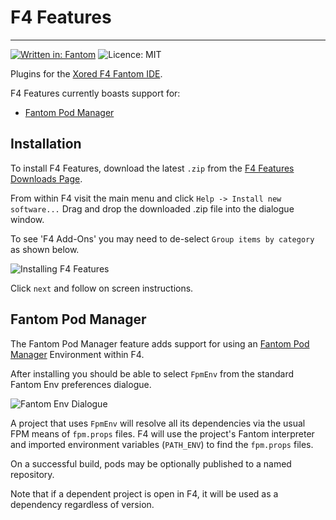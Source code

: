 # F4 Features
---
[![Written in: Fantom](http://img.shields.io/badge/written%20in-Fantom-lightgray.svg)](http://fantom-lang.org/)
![Licence: MIT](http://img.shields.io/badge/licence-MIT-blue.svg)

Plugins for the [Xored F4 Fantom IDE](http://www.xored.com/products/f4/).

F4 Features currently boasts support for:

 - [Fantom Pod Manager](http://eggbox.fantomfactory.org/pods/afFpm/)


 
## Installation

To install F4 Features, download the latest `.zip` from the [F4 Features Downloads Page](https://bitbucket.org/AlienFactory/f4-features/downloads/).

From within F4 visit the main menu and click `Help -> Install new software...` Drag and drop the downloaded .zip file into the dialogue window.

To see 'F4 Add-Ons' you may need to de-select `Group items by category` as shown below.

![Installing F4 Features](https://bitbucket.org/repo/yGXyne/images/747274458-F4-FPM-Install.png)

Click `next` and follow on screen instructions.



## Fantom Pod Manager

The Fantom Pod Manager feature adds support for using an [Fantom Pod Manager](http://eggbox.fantomfactory.org/pods/afFpm/) Environment within F4.

After installing you should be able to select `FpmEnv` from the standard Fantom Env preferences dialogue.

![Fantom Env Dialogue](https://bitbucket.org/repo/yGXyne/images/3081401872-F4-Env.png)

A project that uses `FpmEnv` will resolve all its dependencies via the usual FPM means of `fpm.props` files. F4 will use the project's Fantom interpreter and imported environment variables (`PATH_ENV`) to find the `fpm.props` files.

On a successful build, pods may be optionally published to a named repository.

Note that if a dependent project is open in F4, it will be used as a dependency regardless of version.
